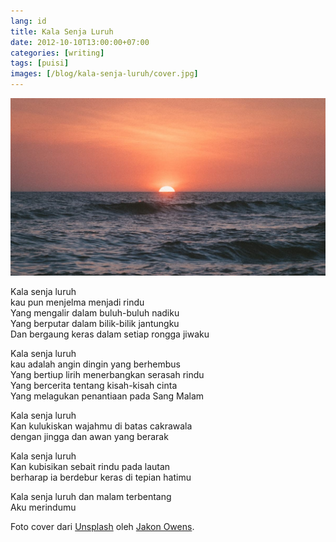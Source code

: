 ```yaml
---
lang: id
title: Kala Senja Luruh
date: 2012-10-10T13:00:00+07:00
categories: [writing]
tags: [puisi]
images: [/blog/kala-senja-luruh/cover.jpg]
---
```

![Kala Senja Luruh](cover.jpg)

Kala senja luruh\
kau pun menjelma menjadi rindu\
Yang mengalir dalam buluh-buluh nadiku\
Yang berputar dalam bilik-bilik jantungku\
Dan bergaung keras dalam setiap rongga jiwaku

Kala senja luruh\
kau adalah angin dingin yang berhembus\
Yang bertiup lirih menerbangkan serasah rindu\
Yang bercerita tentang kisah-kisah cinta\
Yang melagukan penantiaan pada Sang Malam

Kala senja luruh\
Kan kulukiskan wajahmu di batas cakrawala\
dengan jingga dan awan yang berarak

Kala senja luruh\
Kan kubisikan sebait rindu pada lautan\
berharap ia berdebur keras di tepian hatimu

Kala senja luruh dan malam terbentang\
Aku merindumu

Foto cover dari [Unsplash](https://unsplash.com/photos/11Sw1SVPPKo) oleh [Jakon Owens](https://unsplash.com/@jakobowens1).


